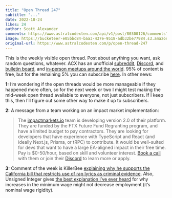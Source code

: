 ```yaml
---
title: "Open Thread 247"
subtitle: "..."
date: 2022-10-24
likes: 24
author: Scott Alexander
comments: https://www.astralcodexten.com/api/v1/post/80300126/comments?&all_comments=true
image: https://bucketeer-e05bbc84-baa3-437e-9518-adb32be77984.s3.amazonaws.com/public/images/15a5d7eb-e87d-4ef3-9261-e913cde9d45f_1022x926.png
original-url: https://www.astralcodexten.com/p/open-thread-247
---
```

This is the weekly visible open thread. Post about anything you want, ask random questions, whatever. ACX has an unofficial [subreddit](https://www.reddit.com/r/slatestarcodex/), [Discord](https://discord.gg/RTKtdut), and [bulletin board](https://www.datasecretslox.com/index.php), and [in-person meetups around the world](https://www.lesswrong.com/community?filters%5B0%5D=SSC). 95% of content is free, but for the remaining 5% you can subscribe [here](https://astralcodexten.substack.com/subscribe?). In other news:

**1:** I’m wondering if the open threads would be more manageable if they happened more often, so for the next week or two I might test making the mid-week open thread available to everyone, not just subscribers. If I keep this, then I’ll figure out some other way to make it up to subscribers.

**2:** A message from a team working on an impact market implementation:

> The [impactmarkets.io](http://impactmarkets.io/) team is developing version 2.0 of their platform. They are funded by the FTX Future Fund Regranting program, and have a limited budget to pay contractors. They are looking for developers that have experience with TypeScript and React (and ideally Next.js, Prisma, or tRPC) to contribute. It would be well-suited for devs that want to have a large EA-aligned impact in their free time. Pay is $0-50/hour, based on skill and volunteer interest. [Book a call](https://calendly.com/goodexchange/30min) with them or join their [Discord](https://discord.gg/DRnxtSCc8p) to learn more or apply.

**3:** Comment of the week is KillerBee [explaining why he supports the California bill that restricts use of rap lyrics as criminal evidence](https://astralcodexten.substack.com/p/another-bay-area-house-party/comment/9828453). Also, Unsigned Integer gives [the best explanation I’ve ever heard](https://astralcodexten.substack.com/p/another-bay-area-house-party/comment/9853499) for why increases in the minimum wage might not decrease employment (it’s nominal wage rigidity).
